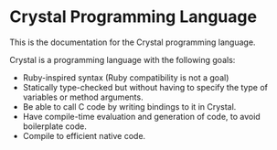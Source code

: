 # Crystal Programming Language

This is the documentation for the Crystal programming language.

Crystal is a programming language with the following goals:

* Ruby-inspired syntax (Ruby compatibility is not a goal)
* Statically type-checked but without having to specify the type of variables or method arguments.
* Be able to call C code by writing bindings to it in Crystal.
* Have compile-time evaluation and generation of code, to avoid boilerplate code.
* Compile to efficient native code.
